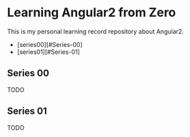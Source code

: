 # Learning Angular2 from Zero

This is my personal learning record repository about Angular2.

* [series00][#Series-00]
* [series01][#Series-01]

## Series 00

TODO



## Series 01

TODO